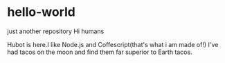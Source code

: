 # hello-world
just another repository
Hi humans

Hubot is here.I like Node.js and Coffescript(that's what i am made of!)
I've had tacos on the moon and find them far superior to Earth tacos.
